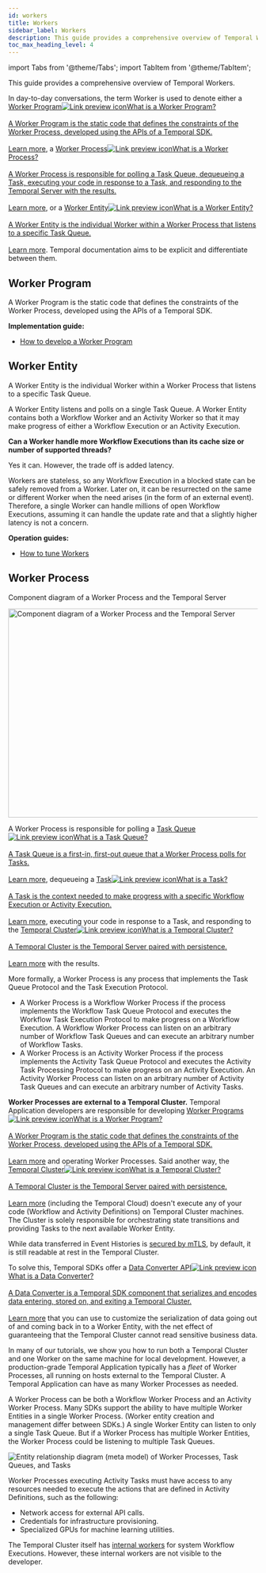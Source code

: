 ```yaml
---
id: workers
title: Workers
sidebar_label: Workers
description: This guide provides a comprehensive overview of Temporal Workers.
toc_max_heading_level: 4
---
```


<!-- THIS FILE IS GENERATED. DO NOT EDIT THIS FILE DIRECTLY -->

import Tabs from '@theme/Tabs';
import TabItem from '@theme/TabItem';

This guide provides a comprehensive overview of Temporal Workers.

In day-to-day conversations, the term Worker is used to denote either a <a class="tdlp" href="#worker-program">Worker Program<span class="tdlpiw"><img src="/img/link-preview-icon.svg" alt="Link preview icon" /></span><span class="tdlpc"><span class="tdlppt">What is a Worker Program?</span><br /><br /><span class="tdlppd">A Worker Program is the static code that defines the constraints of the Worker Process, developed using the APIs of a Temporal SDK.</span><span class="tdlplm"><br /><br /><a class="tdlplma" href="#worker-program">Learn more</a></span></span></a>, a <a class="tdlp" href="#worker-process">Worker Process<span class="tdlpiw"><img src="/img/link-preview-icon.svg" alt="Link preview icon" /></span><span class="tdlpc"><span class="tdlppt">What is a Worker Process?</span><br /><br /><span class="tdlppd">A Worker Process is responsible for polling a Task Queue, dequeueing a Task, executing your code in response to a Task, and responding to the Temporal Server with the results.</span><span class="tdlplm"><br /><br /><a class="tdlplma" href="#worker-process">Learn more</a></span></span></a>, or a <a class="tdlp" href="#worker-entity">Worker Entity<span class="tdlpiw"><img src="/img/link-preview-icon.svg" alt="Link preview icon" /></span><span class="tdlpc"><span class="tdlppt">What is a Worker Entity?</span><br /><br /><span class="tdlppd">A Worker Entity is the individual Worker within a Worker Process that listens to a specific Task Queue.</span><span class="tdlplm"><br /><br /><a class="tdlplma" href="#worker-entity">Learn more</a></span></span></a>.
Temporal documentation aims to be explicit and differentiate between them.

## Worker Program

A Worker Program is the static code that defines the constraints of the Worker Process, developed using the APIs of a Temporal SDK.

**Implementation guide:**

- [How to develop a Worker Program](/application-development/foundations#run-worker-processes)

## Worker Entity

A Worker Entity is the individual Worker within a Worker Process that listens to a specific Task Queue.

A Worker Entity listens and polls on a single Task Queue.
A Worker Entity contains both a Workflow Worker and an Activity Worker so that it may make progress of either a Workflow Execution or an Activity Execution.

**Can a Worker handle more Workflow Executions than its cache size or number of supported threads?**

Yes it can.
However, the trade off is added latency.

Workers are stateless, so any Workflow Execution in a blocked state can be safely removed from a Worker.
Later on, it can be resurrected on the same or different Worker when the need arises (in the form of an external event).
Therefore, a single Worker can handle millions of open Workflow Executions, assuming it can handle the update rate and that a slightly higher latency is not a concern.

**Operation guides:**

- [How to tune Workers](/application-development/worker-performance)

## Worker Process

<div class="tdiw"><div class="tditw"><p class="tdit">Component diagram of a Worker Process and the Temporal Server</p></div><div class="tdiiw"><img class="img_ev3q" src="/diagrams/worker-and-server-component.svg" alt="Component diagram of a Worker Process and the Temporal Server" height="422" width="1200" /></div></div>

A Worker Process is responsible for polling a <a class="tdlp" href="/tasks#task-queue">Task Queue<span class="tdlpiw"><img src="/img/link-preview-icon.svg" alt="Link preview icon" /></span><span class="tdlpc"><span class="tdlppt">What is a Task Queue?</span><br /><br /><span class="tdlppd">A Task Queue is a first-in, first-out queue that a Worker Process polls for Tasks.</span><span class="tdlplm"><br /><br /><a class="tdlplma" href="/tasks#task-queue">Learn more</a></span></span></a>, dequeueing a <a class="tdlp" href="/tasks#">Task<span class="tdlpiw"><img src="/img/link-preview-icon.svg" alt="Link preview icon" /></span><span class="tdlpc"><span class="tdlppt">What is a Task?</span><br /><br /><span class="tdlppd">A Task is the context needed to make progress with a specific Workflow Execution or Activity Execution.</span><span class="tdlplm"><br /><br /><a class="tdlplma" href="/tasks#">Learn more</a></span></span></a>, executing your code in response to a Task, and responding to the <a class="tdlp" href="/clusters#">Temporal Cluster<span class="tdlpiw"><img src="/img/link-preview-icon.svg" alt="Link preview icon" /></span><span class="tdlpc"><span class="tdlppt">What is a Temporal Cluster?</span><br /><br /><span class="tdlppd">A Temporal Cluster is the Temporal Server paired with persistence.</span><span class="tdlplm"><br /><br /><a class="tdlplma" href="/clusters#">Learn more</a></span></span></a> with the results.

More formally, a Worker Process is any process that implements the Task Queue Protocol and the Task Execution Protocol.

- A Worker Process is a Workflow Worker Process if the process implements the Workflow Task Queue Protocol and executes the Workflow Task Execution Protocol to make progress on a Workflow Execution.
  A Workflow Worker Process can listen on an arbitrary number of Workflow Task Queues and can execute an arbitrary number of Workflow Tasks.
- A Worker Process is an Activity Worker Process if the process implements the Activity Task Queue Protocol and executes the Activity Task Processing Protocol to make progress on an Activity Execution.
  An Activity Worker Process can listen on an arbitrary number of Activity Task Queues and can execute an arbitrary number of Activity Tasks.

**Worker Processes are external to a Temporal Cluster.**
Temporal Application developers are responsible for developing <a class="tdlp" href="#worker-program">Worker Programs<span class="tdlpiw"><img src="/img/link-preview-icon.svg" alt="Link preview icon" /></span><span class="tdlpc"><span class="tdlppt">What is a Worker Program?</span><br /><br /><span class="tdlppd">A Worker Program is the static code that defines the constraints of the Worker Process, developed using the APIs of a Temporal SDK.</span><span class="tdlplm"><br /><br /><a class="tdlplma" href="#worker-program">Learn more</a></span></span></a> and operating Worker Processes.
Said another way, the <a class="tdlp" href="/clusters#">Temporal Cluster<span class="tdlpiw"><img src="/img/link-preview-icon.svg" alt="Link preview icon" /></span><span class="tdlpc"><span class="tdlppt">What is a Temporal Cluster?</span><br /><br /><span class="tdlppd">A Temporal Cluster is the Temporal Server paired with persistence.</span><span class="tdlplm"><br /><br /><a class="tdlplma" href="/clusters#">Learn more</a></span></span></a> (including the Temporal Cloud) doesn't execute any of your code (Workflow and Activity Definitions) on Temporal Cluster machines. The Cluster is solely responsible for orchestrating state transitions and providing Tasks to the next available Worker Entity.

While data transferred in Event Histories is [secured by mTLS](/security/#encryption-of-network-traffic), by default, it is still readable at rest in the Temporal Cluster.

To solve this, Temporal SDKs offer a <a class="tdlp" href="/dataconversion#">Data Converter API<span class="tdlpiw"><img src="/img/link-preview-icon.svg" alt="Link preview icon" /></span><span class="tdlpc"><span class="tdlppt">What is a Data Converter?</span><br /><br /><span class="tdlppd">A Data Converter is a Temporal SDK component that serializes and encodes data entering, stored on, and exiting a Temporal Cluster.</span><span class="tdlplm"><br /><br /><a class="tdlplma" href="/dataconversion#">Learn more</a></span></span></a> that you can use to customize the serialization of data going out of and coming back in to a Worker Entity, with the net effect of guaranteeing that the Temporal Cluster cannot read sensitive business data.

In many of our tutorials, we show you how to run both a Temporal Cluster and one Worker on the same machine for local development.
However, a production-grade Temporal Application typically has a _fleet_ of Worker Processes, all running on hosts external to the Temporal Cluster.
A Temporal Application can have as many Worker Processes as needed.

A Worker Process can be both a Workflow Worker Process and an Activity Worker Process.
Many SDKs support the ability to have multiple Worker Entities in a single Worker Process.
(Worker entity creation and management differ between SDKs.)
A single Worker Entity can listen to only a single Task Queue.
But if a Worker Process has multiple Worker Entities, the Worker Process could be listening to multiple Task Queues.

![Entity relationship diagram (meta model) of Worker Processes, Task Queues, and Tasks](/diagrams/worker-and-server-entity-relationship.svg)

Worker Processes executing Activity Tasks must have access to any resources needed to execute the actions that are defined in Activity Definitions, such as the following:

- Network access for external API calls.
- Credentials for infrastructure provisioning.
- Specialized GPUs for machine learning utilities.

The Temporal Cluster itself has [internal workers](https://temporal.io/blog/workflow-engine-principles/#system-workflows-1910) for system Workflow Executions.
However, these internal workers are not visible to the developer.

